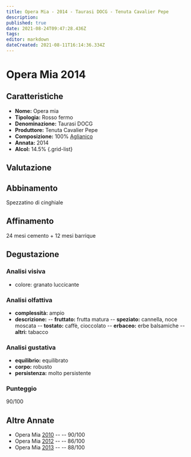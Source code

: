 ```yaml
---
title: Opera Mia - 2014 - Taurasi DOCG - Tenuta Cavalier Pepe
description: 
published: true
date: 2021-08-24T09:47:28.436Z
tags: 
editor: markdown
dateCreated: 2021-08-11T16:14:36.334Z
---
```


# Opera Mia 2014

## Caratteristiche
- **Nome:** Opera mia 
- **Tipologia:** Rosso fermo
- **Denominazione:** Taurasi DOCG 
- **Produttore:** Tenuta Cavalier Pepe 
- **Composizione:** 100% [Aglianico](/vitigni/bacca-nera/aglianico)
- **Annata:** 2014
- **Alcol:** 14.5%
{.grid-list}

## Valutazione

<span class="star-4"></span>

## Abbinamento
Spezzatino di cinghiale

## Affinamento
24 mesi cemento + 12 mesi barrique 

## Degustazione

### Analisi visiva
- colore: granato luccicante

### Analisi olfattiva
- **complessità:**  ampio
- **descrizione:** 
-- **fruttato:** frutta matura 
-- **speziato:** cannella, noce moscata 
-- **tostato:** caffè, cioccolato 
-- **erbaceo:** erbe balsamiche
-- **altri:** tabacco

### Analisi gustativa
- **equilibrio:** equilibrato
- **corpo:** robusto
- **persistenza:** molto persistente

### Punteggio
<span class="valutazione">90/100</span>

## Altre Annate
- Opera Mia [2010](/vini/Italia/Campania/Cavalier-Pepe/Opera-mia/2010) -- <span class="star-4"></span> -- 90/100
- Opera Mia [2012](/vini/Italia/Campania/Cavalier-Pepe/Opera-mia/2012) -- <span class="star-3"></span> -- 86/100
- Opera Mia [2013](/vini/Italia/Campania/Cavalier-Pepe/Opera-mia/2013) -- <span class="star-3"></span> -- 88/100
 